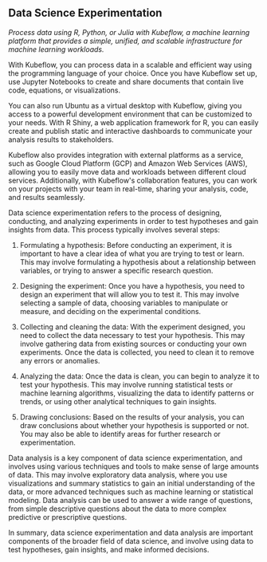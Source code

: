 ## Data Science Experimentation

_Process data using R, Python, or Julia with Kubeflow, a machine learning platform that provides a simple, unified, and scalable infrastructure for machine learning workloads._

With Kubeflow, you can process data in a scalable and efficient way using the programming language of your choice. Once you have Kubeflow set up, use Jupyter Notebooks to create and share documents that contain live code, equations, or visualizations.

You can also run Ubuntu as a virtual desktop with Kubeflow, giving you access to a powerful development environment that can be customized to your needs. With R Shiny, a web application framework for R, you can easily create and publish static and interactive dashboards to communicate your analysis results to stakeholders.

Kubeflow also provides integration with external platforms as a service, such as Google Cloud Platform (GCP) and Amazon Web Services (AWS), allowing you to easily move data and workloads between different cloud services. Additionally, with Kubeflow's collaboration features, you can work on your projects with your team in real-time, sharing your analysis, code, and results seamlessly.

Data science experimentation refers to the process of designing, conducting, and analyzing experiments in order to test hypotheses and gain insights from data. This process typically involves several steps:

1. Formulating a hypothesis: Before conducting an experiment, it is important to have a clear idea of what you are trying to test or learn. This may involve formulating a hypothesis about a relationship between variables, or trying to answer a specific research question.

2. Designing the experiment: Once you have a hypothesis, you need to design an experiment that will allow you to test it. This may involve selecting a sample of data, choosing variables to manipulate or measure, and deciding on the experimental conditions.

3. Collecting and cleaning the data: With the experiment designed, you need to collect the data necessary to test your hypothesis. This may involve gathering data from existing sources or conducting your own experiments. Once the data is collected, you need to clean it to remove any errors or anomalies.

4. Analyzing the data: Once the data is clean, you can begin to analyze it to test your hypothesis. This may involve running statistical tests or machine learning algorithms, visualizing the data to identify patterns or trends, or using other analytical techniques to gain insights.

5. Drawing conclusions: Based on the results of your analysis, you can draw conclusions about whether your hypothesis is supported or not. You may also be able to identify areas for further research or experimentation.

Data analysis is a key component of data science experimentation, and involves using various techniques and tools to make sense of large amounts of data. This may involve exploratory data analysis, where you use visualizations and summary statistics to gain an initial understanding of the data, or more advanced techniques such as machine learning or statistical modeling. Data analysis can be used to answer a wide range of questions, from simple descriptive questions about the data to more complex predictive or prescriptive questions.

In summary, data science experimentation and data analysis are important components of the broader field of data science, and involve using data to test hypotheses, gain insights, and make informed decisions.
